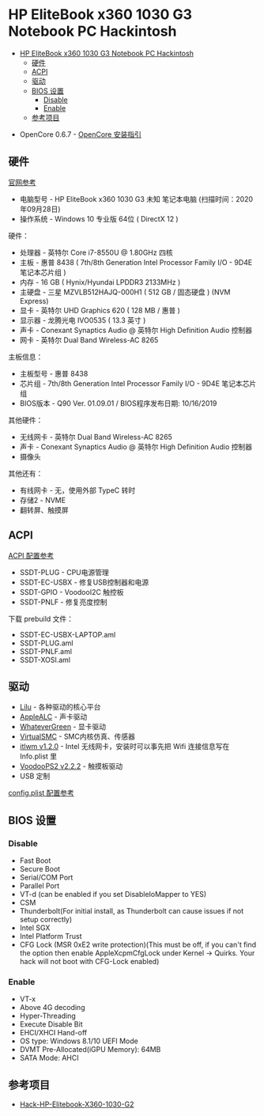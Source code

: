 # HP EliteBook x360 1030 G3 Notebook PC Hackintosh

<!-- TOC -->

- [HP EliteBook x360 1030 G3 Notebook PC Hackintosh](#hp-elitebook-x360-1030-g3-notebook-pc-hackintosh)
  - [硬件](#硬件)
  - [ACPI](#acpi)
  - [驱动](#驱动)
  - [BIOS 设置](#bios-设置)
    - [Disable](#disable)
    - [Enable](#enable)
  - [参考项目](#参考项目)

<!-- /TOC -->
- OpenCore 0.6.7 - [OpenCore 安装指引](https://dortania.github.io/OpenCore-Install-Guide/)

## 硬件

[官网参考](https://support.hp.com/cn-zh/product/hp-elitebook-x360-1030-g3-notebook-pc/19753388/manuals)

- 电脑型号 - HP EliteBook x360 1030 G3 未知 笔记本电脑  (扫描时间：2020年09月28日)
- 操作系统 - Windows 10 专业版 64位 ( DirectX 12 )

硬件：

- 处理器 - 英特尔 Core i7-8550U @ 1.80GHz 四核
- 主板 - 惠普 8438 ( 7th/8th Generation Intel Processor Family I/O - 9D4E 笔记本芯片组 )
- 内存 - 16 GB ( Hynix/Hyundai LPDDR3 2133MHz )
- 主硬盘 - 三星 MZVLB512HAJQ-000H1 ( 512 GB / 固态硬盘 ) (NVM Express)
- 显卡 - 英特尔 UHD Graphics 620 ( 128 MB / 惠普 )
- 显示器 - 龙腾光电 IVO0535 ( 13.3 英寸  )
- 声卡 - Conexant Synaptics Audio @ 英特尔 High Definition Audio 控制器
- 网卡 - 英特尔 Dual Band Wireless-AC 8265

主板信息：

- 主板型号 - 惠普 8438
- 芯片组 - 7th/8th Generation Intel Processor Family I/O - 9D4E 笔记本芯片组
- BIOS版本 - Q90 Ver. 01.09.01  /  BIOS程序发布日期: 10/16/2019

其他硬件：

- 无线网卡 - 英特尔 Dual Band Wireless-AC 8265
- 声卡 - Conexant Synaptics Audio @ 英特尔 High Definition Audio 控制器
- 摄像头

其他还有：

- 有线网卡 - 无，使用外部 TypeC 转时
- 存储2 - NVME
- 翻转屏、触摸屏

## ACPI

[ACPI 配置参考](https://dortania.github.io/Getting-Started-With-ACPI/ssdt-platform.html#laptop)

- SSDT-PLUG - CPU电源管理
- SSDT-EC-USBX - 修复USB控制器和电源
- SSDT-GPIO - VoodooI2C 触控板
- SSDT-PNLF - 修复亮度控制

下载 prebuild 文件：

- SSDT-EC-USBX-LAPTOP.aml
- SSDT-PLUG.aml
- SSDT-PNLF.aml
- SSDT-XOSI.aml

## 驱动

- [Lilu](https://github.com/acidanthera/Lilu/releases) - 各种驱动的核心平台
- [AppleALC](https://github.com/acidanthera/AppleALC/releases) - 声卡驱动
- [WhateverGreen](https://github.com/acidanthera/WhateverGreen/releases) - 显卡驱动
- [VirtualSMC](https://github.com/acidanthera/VirtualSMC/releases) - SMC内核仿真、传感器
- [itlwm v1.2.0](https://github.com/OpenIntelWireless/itlwm/) - Intel 无线网卡，安装时可以事先把 Wifi 连接信息写在 Info.plist 里
- [VoodooPS2 v2.2.2](https://github.com/acidanthera/VoodooPS2) - 触摸板驱动
- USB 定制

[config.plist 配置参考](https://dortania.github.io/OpenCore-Install-Guide/config-laptop.plist/kaby-lake.html)

## BIOS 设置

### Disable

- Fast Boot
- Secure Boot
- Serial/COM Port
- Parallel Port
- VT-d (can be enabled if you set DisableIoMapper to YES)
- CSM
- Thunderbolt(For initial install, as Thunderbolt can cause issues if not setup correctly)
- Intel SGX
- Intel Platform Trust
- CFG Lock (MSR 0xE2 write protection)(This must be off, if you can't find the option then enable AppleXcpmCfgLock under Kernel -> Quirks. Your hack will not boot with CFG-Lock enabled)

### Enable

- VT-x
- Above 4G decoding
- Hyper-Threading
- Execute Disable Bit
- EHCI/XHCI Hand-off
- OS type: Windows 8.1/10 UEFI Mode
- DVMT Pre-Allocated(iGPU Memory): 64MB
- SATA Mode: AHCI

## 参考项目

- [Hack-HP-Elitebook-X360-1030-G2](https://github.com/cguo2013/Hack-HP-Elitebook-X360-1030-G2)
